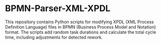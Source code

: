 # BPMN-Parser-XML-XPDL
This repository contains Python scripts for modifying XPDL (XML Process Definition Language) files in BPMN (Business Process Model and Notation) format. The scripts add random task durations and calculate the total cycle time, including adjustments for detected rework.
